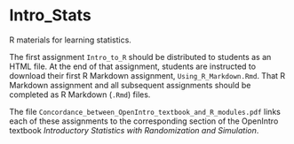 # Intro_Stats

R materials for learning statistics.

The first assignment `Intro_to_R` should be distributed to students as an HTML file. At the end of that assignment, students are instructed to download their first R Markdown assignment, `Using_R_Markdown.Rmd`. That R Markdown assignment and all subsequent assignments should be completed as R Markdown (`.Rmd`) files.

The file `Concordance_between_OpenIntro_textbook_and_R_modules.pdf` links each of these assignments to the corresponding section of the OpenIntro textbook *Introductory Statistics with Randomization and Simulation*.

